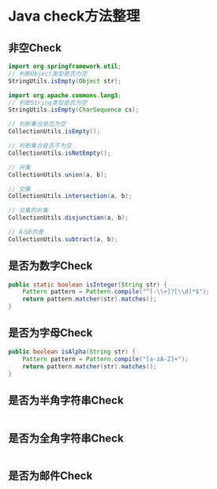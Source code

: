 # Java check方法整理

## 非空Check
```java
import org.springframework.util;
// 判断Object类型是否为空
StringUtils.isEmpty(Object str);
```

```java
import org.apache.commons.lang3;
// 判断String类型是否为空
StringUtils.isEmpty(CharSequence cs);
```

```java
// 判断集合是否为空
CollectionUtils.isEmpty();

// 判断集合是否不为空
CollectionUtils.isNotEmpty();

// 并集
CollectionUtils.union(a, b);

// 交集
CollectionUtils.intersection(a, b);

// 交集的补集
CollectionUtils.disjunction(a, b);

// A与B的差
CollectionUtils.subtract(a, b);
```

## 是否为数字Check
```java
public static boolean isInteger(String str) {  
    Pattern pattern = Pattern.compile("^[-\\+]?[\\d]*$");  
    return pattern.matcher(str).matches();  
}
```

## 是否为字母Check
```java
public boolean isAlpha(String str) {
    Pattern pattern = Pattern.compile("[a-zA-Z]+");  
    return pattern.matcher(str).matches();  
}
```

## 是否为半角字符串Check
```java
```
## 是否为全角字符串Check
```java
```
## 是否为邮件Check
```java
```
## 
